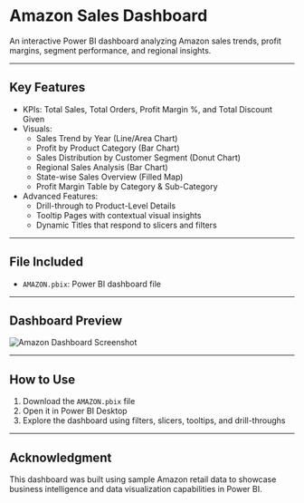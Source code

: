 # Amazon Sales Dashboard

An interactive Power BI dashboard analyzing Amazon sales trends, profit margins, segment performance, and regional insights.

---

## Key Features

- KPIs: Total Sales, Total Orders, Profit Margin %, and Total Discount Given
- Visuals:
  - Sales Trend by Year (Line/Area Chart)
  - Profit by Product Category (Bar Chart)
  - Sales Distribution by Customer Segment (Donut Chart)
  - Regional Sales Analysis (Bar Chart)
  - State-wise Sales Overview (Filled Map)
  - Profit Margin Table by Category & Sub-Category
- Advanced Features:
  - Drill-through to Product-Level Details
  - Tooltip Pages with contextual visual insights
  - Dynamic Titles that respond to slicers and filters

---

## File Included

- `AMAZON.pbix`: Power BI dashboard file

---

## Dashboard Preview

![Amazon Dashboard Screenshot](Amazon_dashboard.png)

---

## How to Use

1. Download the `AMAZON.pbix` file
2. Open it in Power BI Desktop
3. Explore the dashboard using filters, slicers, tooltips, and drill-throughs

---

## Acknowledgment

This dashboard was built using sample Amazon retail data to showcase business intelligence and data visualization capabilities in Power BI.
